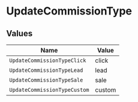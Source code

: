 # UpdateCommissionType


## Values

| Name                         | Value                        |
| ---------------------------- | ---------------------------- |
| `UpdateCommissionTypeClick`  | click                        |
| `UpdateCommissionTypeLead`   | lead                         |
| `UpdateCommissionTypeSale`   | sale                         |
| `UpdateCommissionTypeCustom` | custom                       |